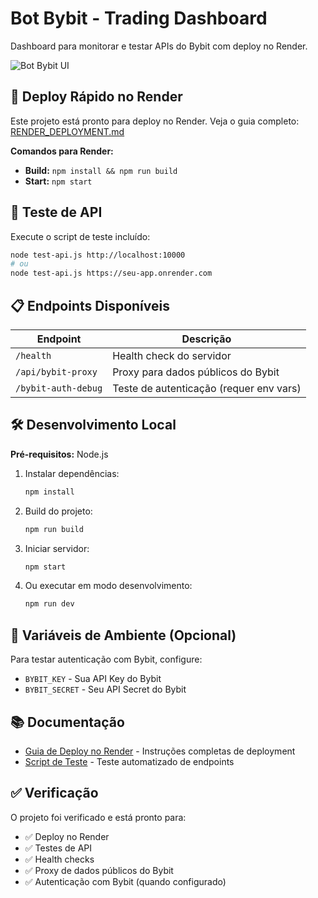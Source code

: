 # Bot Bybit - Trading Dashboard

Dashboard para monitorar e testar APIs do Bybit com deploy no Render.

![Bot Bybit UI](https://github.com/user-attachments/assets/7fb35f73-d4c8-486a-ad98-17e6c73b7717)

## 🚀 Deploy Rápido no Render

Este projeto está pronto para deploy no Render. Veja o guia completo: [RENDER_DEPLOYMENT.md](RENDER_DEPLOYMENT.md)

**Comandos para Render:**
- **Build:** `npm install && npm run build`
- **Start:** `npm start`

## 🧪 Teste de API

Execute o script de teste incluído:
```bash
node test-api.js http://localhost:10000
# ou
node test-api.js https://seu-app.onrender.com
```

## 📋 Endpoints Disponíveis

| Endpoint | Descrição |
|----------|-----------|
| `/health` | Health check do servidor |
| `/api/bybit-proxy` | Proxy para dados públicos do Bybit |
| `/bybit-auth-debug` | Teste de autenticação (requer env vars) |

## 🛠️ Desenvolvimento Local

**Pré-requisitos:** Node.js

1. Instalar dependências:
   ```bash
   npm install
   ```

2. Build do projeto:
   ```bash
   npm run build
   ```

3. Iniciar servidor:
   ```bash
   npm start
   ```

4. Ou executar em modo desenvolvimento:
   ```bash
   npm run dev
   ```

## 🔐 Variáveis de Ambiente (Opcional)

Para testar autenticação com Bybit, configure:
- `BYBIT_KEY` - Sua API Key do Bybit
- `BYBIT_SECRET` - Seu API Secret do Bybit

## 📚 Documentação

- [Guia de Deploy no Render](RENDER_DEPLOYMENT.md) - Instruções completas de deployment
- [Script de Teste](test-api.js) - Teste automatizado de endpoints

## ✅ Verificação

O projeto foi verificado e está pronto para:
- ✅ Deploy no Render
- ✅ Testes de API
- ✅ Health checks
- ✅ Proxy de dados públicos do Bybit
- ✅ Autenticação com Bybit (quando configurado)
